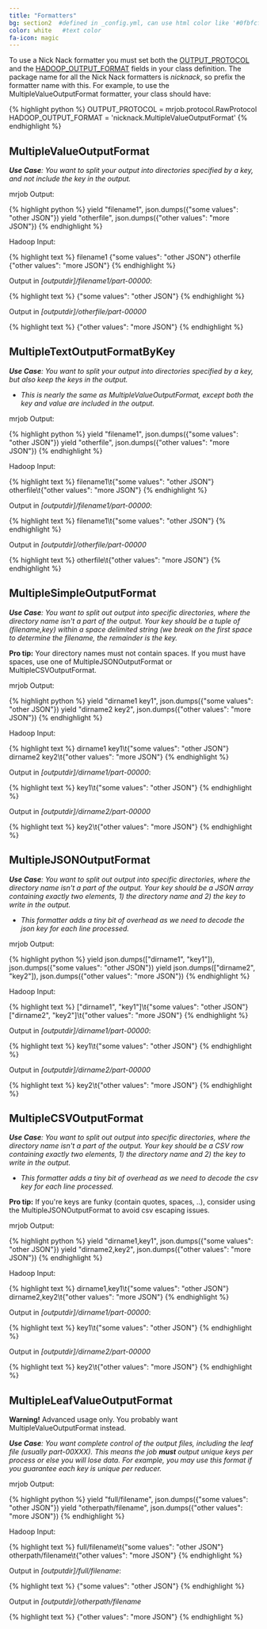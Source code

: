 ```yaml
---
title: "Formatters"
bg: section2  #defined in _config.yml, can use html color like '#0fbfcf'
color: white   #text color
fa-icon: magic
---
```


To use a Nick Nack formatter you must set both the [OUTPUT_PROTOCOL](https://pythonhosted.org/mrjob/guides/writing-mrjobs.html#job-protocols)
and the [HADOOP_OUTPUT_FORMAT](https://pythonhosted.org/mrjob/job.html#mrjob.job.MRJob.HADOOP_OUTPUT_FORMAT) fields in your class definition.
The package name for all the Nick Nack formatters is *nicknack*, so prefix the formatter
name with this.  For example, to use the MultipleValueOutputFormat formatter, your class should have:

{% highlight python %}
OUTPUT_PROTOCOL = mrjob.protocol.RawProtocol
HADOOP_OUTPUT_FORMAT = 'nicknack.MultipleValueOutputFormat'
{% endhighlight %}

<div class="spacer"></div>

## MultipleValueOutputFormat


***Use Case**: You want to split your output into directories specified by a key, and not include the key in the output.*

mrjob Output:

{% highlight python %}
yield "filename1", json.dumps({"some values": "other JSON"})
yield "otherfile", json.dumps({"other values": "more JSON"})
{% endhighlight %}

Hadoop Input:

{% highlight text %}
filename1   {"some values": "other JSON"}
otherfile   {"other values": "more JSON"}
{% endhighlight %}


Output in *[outputdir]/filename1/part-00000*:

{% highlight text %}
{"some values": "other JSON"}
{% endhighlight %}

Output in *[outputdir]/otherfile/part-00000*

{% highlight text %}
{"other values": "more JSON"}
{% endhighlight %}

<div class="spacer"></div>

## MultipleTextOutputFormatByKey

***Use Case**: You want to split your output into directories specified by a key, but also keep the keys in the output.*

* *This is nearly the same as MultipleValueOutputFormat, except both the key and value are included in the output.*

mrjob Output:

{% highlight python %}
yield "filename1", json.dumps({"some values": "other JSON"})
yield "otherfile", json.dumps({"other values": "more JSON"})
{% endhighlight %}

Hadoop Input:

{% highlight text %}
filename1\t{"some values": "other JSON"}
otherfile\t{"other values": "more JSON"}
{% endhighlight %}


Output in *[outputdir]/filename1/part-00000*:

{% highlight text %}
filename1\t{"some values": "other JSON"}
{% endhighlight %}


Output in *[outputdir]/otherfile/part-00000*

{% highlight text %}
otherfile\t{"other values": "more JSON"}
{% endhighlight %}

<div class="spacer"></div>

## MultipleSimpleOutputFormat

***Use Case**: You want to split out output into specific directories, where the directory name isn't a part of the output.
Your key should be a tuple of (filename,key) within a space delimited string (we break on the first space to determine the filename, the remainder is the key.*

<div class="alert alert-info">
  <strong>Pro tip:</strong> Your directory names must not contain spaces.  If you must have spaces, use one of MultipleJSONOutputFormat or MultipleCSVOutputFormat.
</div>

mrjob Output:

{% highlight python %}
yield "dirname1 key1", json.dumps({"some values": "other JSON"})
yield "dirname2 key2", json.dumps({"other values": "more JSON"})
{% endhighlight %}

Hadoop Input:

{% highlight text %}
dirname1 key1\t{"some values": "other JSON"}
dirname2 key2\t{"other values": "more JSON"}
{% endhighlight %}

Output in *[outputdir]/dirname1/part-00000*:

{% highlight text %}
key1\t{"some values": "other JSON"}
{% endhighlight %}

Output in *[outputdir]/dirname2/part-00000*

{% highlight text %}
key2\t{"other values": "more JSON"}
{% endhighlight %}

<div class="spacer"></div>

## MultipleJSONOutputFormat

***Use Case**: You want to split out output into specific directories, where the directory name isn't a part of the output.
Your key should be a JSON array containing exactly two elements, 1) the directory name and 2) the key to write in the output.*

* *This formatter adds a tiny bit of overhead as we need to decode the json key for each line processed.*

mrjob Output:

{% highlight python %}
yield json.dumps(["dirname1", "key1"]), json.dumps({"some values": "other JSON"})
yield json.dumps(["dirname2", "key2"]), json.dumps({"other values": "more JSON"})
{% endhighlight %}

Hadoop Input:

{% highlight text %}
["dirname1", "key1"]\t{"some values": "other JSON"}
["dirname2", "key2"]\t{"other values": "more JSON"}
{% endhighlight %}

Output in *[outputdir]/dirname1/part-00000*:

{% highlight text %}
key1\t{"some values": "other JSON"}
{% endhighlight %}

Output in *[outputdir]/dirname2/part-00000*

{% highlight text %}
key2\t{"other values": "more JSON"}
{% endhighlight %}

<div class="spacer"></div>

## MultipleCSVOutputFormat

***Use Case**: You want to split out output into specific directories, where the directory name isn't a part of the output.
Your key should be a CSV row containing exactly two elements, 1) the directory name and 2) the key to write in the output.*

* *This formatter adds a tiny bit of overhead as we need to decode the csv key for each line processed.*

<div class="alert alert-info">
  <strong>Pro tip:</strong> If you're keys are funky (contain quotes, spaces, ..), consider using the MultipleJSONOutputFormat
  to avoid csv escaping issues.
</div>

mrjob Output:

{% highlight python %}
yield "dirname1,key1", json.dumps({"some values": "other JSON"})
yield "dirname2,key2", json.dumps({"other values": "more JSON"})
{% endhighlight %}

Hadoop Input:

{% highlight text %}
dirname1,key1\t{"some values": "other JSON"}
dirname2,key2\t{"other values": "more JSON"}
{% endhighlight %}

Output in *[outputdir]/dirname1/part-00000*:

{% highlight text %}
key1\t{"some values": "other JSON"}
{% endhighlight %}

Output in *[outputdir]/dirname2/part-00000*

{% highlight text %}
key2\t{"other values": "more JSON"}
{% endhighlight %}

<div class="spacer"></div>

## MultipleLeafValueOutputFormat

<div class="alert alert-warning">
  <strong>Warning!</strong> Advanced usage only. You probably want MultipleValueOutputFormat instead.
</div>

***Use Case**:  You want complete control of the output files, including the leaf file (usually part-00XXX).
This means the job **must** output unique keys per process or else you will lose data. For example, you may use this
format if you guarantee each key is unique per reducer.*

mrjob Output:

{% highlight python %}
yield "full/filename", json.dumps({"some values": "other JSON"})
yield "otherpath/filename", json.dumps({"other values": "more JSON"})
{% endhighlight %}

Hadoop Input:

{% highlight text %}
full/filename\t{"some values": "other JSON"}
otherpath/filename\t{"other values": "more JSON"}
{% endhighlight %}

Output in *[outputdir]/full/filename*:

{% highlight text %}
{"some values": "other JSON"}
{% endhighlight %}

Output in *[outputdir]/otherpath/filename*

{% highlight text %}
{"other values": "more JSON"}
{% endhighlight %}